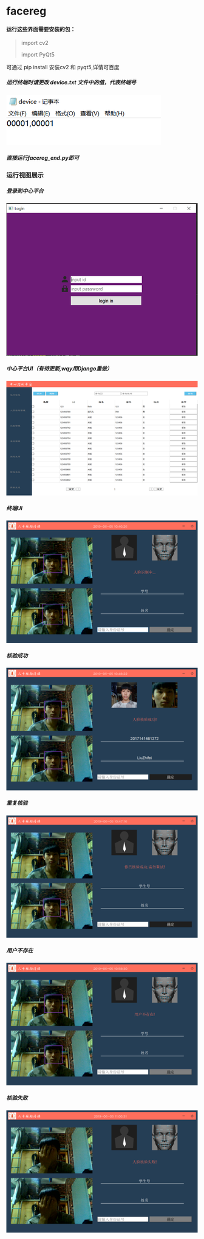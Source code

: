 

# facereg

#### 运行这些界面需要安装的包：

>import cv2
>
>import PyQt5

可通过 pip install 安装cv2 和 pyqt5,详情可百度



##### 运行终端时请更改   device.txt  文件中的值，代表终端号

![](效果展示/device.png)

##### 直接运行facereg_end.py即可



### 运行视图展示

##### 登录到中心平台

![](效果展示/登录.png)

##### 中心平台UI（有待更新,wqy用Django重做）

![](效果展示/中心平台.png)



##### 终端UI

![](效果展示/终端.png)



##### 核验成功

![](效果展示/核验成功.png)



##### 重复核验

![](效果展示/已经核验成功,进行提示.png)





##### 用户不存在

![](效果展示/用户不存在.png)



##### 核验失败

![](效果展示/核验失败.png)